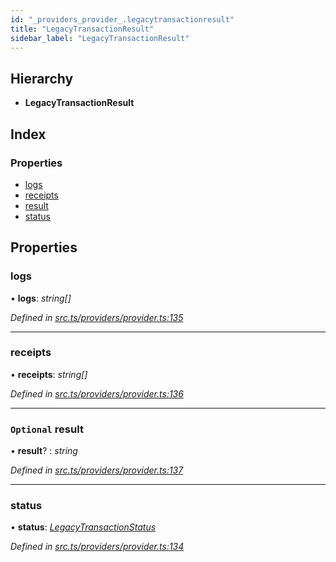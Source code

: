 ```yaml
---
id: "_providers_provider_.legacytransactionresult"
title: "LegacyTransactionResult"
sidebar_label: "LegacyTransactionResult"
---
```


## Hierarchy

* **LegacyTransactionResult**

## Index

### Properties

* [logs](_providers_provider_.legacytransactionresult.md#logs)
* [receipts](_providers_provider_.legacytransactionresult.md#receipts)
* [result](_providers_provider_.legacytransactionresult.md#optional-result)
* [status](_providers_provider_.legacytransactionresult.md#status)

## Properties

###  logs

• **logs**: *string[]*

*Defined in [src.ts/providers/provider.ts:135](https://github.com/nearprotocol/nearlib/blob/2987fdb/src.ts/providers/provider.ts#L135)*

___

###  receipts

• **receipts**: *string[]*

*Defined in [src.ts/providers/provider.ts:136](https://github.com/nearprotocol/nearlib/blob/2987fdb/src.ts/providers/provider.ts#L136)*

___

### `Optional` result

• **result**? : *string*

*Defined in [src.ts/providers/provider.ts:137](https://github.com/nearprotocol/nearlib/blob/2987fdb/src.ts/providers/provider.ts#L137)*

___

###  status

• **status**: *[LegacyTransactionStatus](../enums/_providers_provider_.legacytransactionstatus.md)*

*Defined in [src.ts/providers/provider.ts:134](https://github.com/nearprotocol/nearlib/blob/2987fdb/src.ts/providers/provider.ts#L134)*
